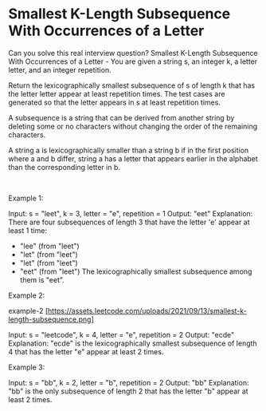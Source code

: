 # Smallest K-Length Subsequence With Occurrences of a Letter

Can you solve this real interview question? Smallest K-Length Subsequence With Occurrences of a Letter - You are given a string s, an integer k, a letter letter, and an integer repetition.

Return the lexicographically smallest subsequence of s of length k that has the letter letter appear at least repetition times. The test cases are generated so that the letter appears in s at least repetition times.

A subsequence is a string that can be derived from another string by deleting some or no characters without changing the order of the remaining characters.

A string a is lexicographically smaller than a string b if in the first position where a and b differ, string a has a letter that appears earlier in the alphabet than the corresponding letter in b.

 

Example 1:


Input: s = "leet", k = 3, letter = "e", repetition = 1
Output: "eet"
Explanation: There are four subsequences of length 3 that have the letter 'e' appear at least 1 time:
- "lee" (from "leet")
- "let" (from "leet")
- "let" (from "leet")
- "eet" (from "leet")
The lexicographically smallest subsequence among them is "eet".


Example 2:

example-2 [https://assets.leetcode.com/uploads/2021/09/13/smallest-k-length-subsequence.png]


Input: s = "leetcode", k = 4, letter = "e", repetition = 2
Output: "ecde"
Explanation: "ecde" is the lexicographically smallest subsequence of length 4 that has the letter "e" appear at least 2 times.


Example 3:


Input: s = "bb", k = 2, letter = "b", repetition = 2
Output: "bb"
Explanation: "bb" is the only subsequence of length 2 that has the letter "b" appear at least 2 times.